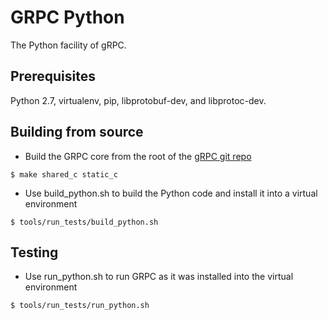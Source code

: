 GRPC Python
=========

The Python facility of gRPC.


Prerequisites
-----------------------

Python 2.7, virtualenv, pip, libprotobuf-dev, and libprotoc-dev.


Building from source
----------------------

- Build the GRPC core from the root of the
  [gRPC git repo](https://github.com/grpc/grpc)
```
$ make shared_c static_c
```

- Use build_python.sh to build the Python code and install it into a virtual environment
```
$ tools/run_tests/build_python.sh
```


Testing
-----------------------

- Use run_python.sh to run GRPC as it was installed into the virtual environment
```
$ tools/run_tests/run_python.sh
```
